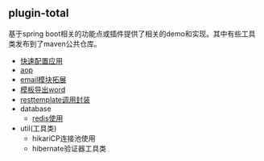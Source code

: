 ## plugin-total
基于spring boot相关的功能点或插件提供了相关的demo和实现。其中有些工具类发布到了maven公共仓库。

- [快速配置应用](md/app-fast.md)
- [aop](md/aop.md)
- [email模块拓展](md/email-ex.md)
- [模板导出word](md/freemarker-ex.md)
- [resttemplate调用封装](md/resttemp-ex.md)
- database
  - [redis使用](md/database/redisuse.md)
- util(工具类)
  - hikariCP连接池使用
  - hibernate验证器工具类